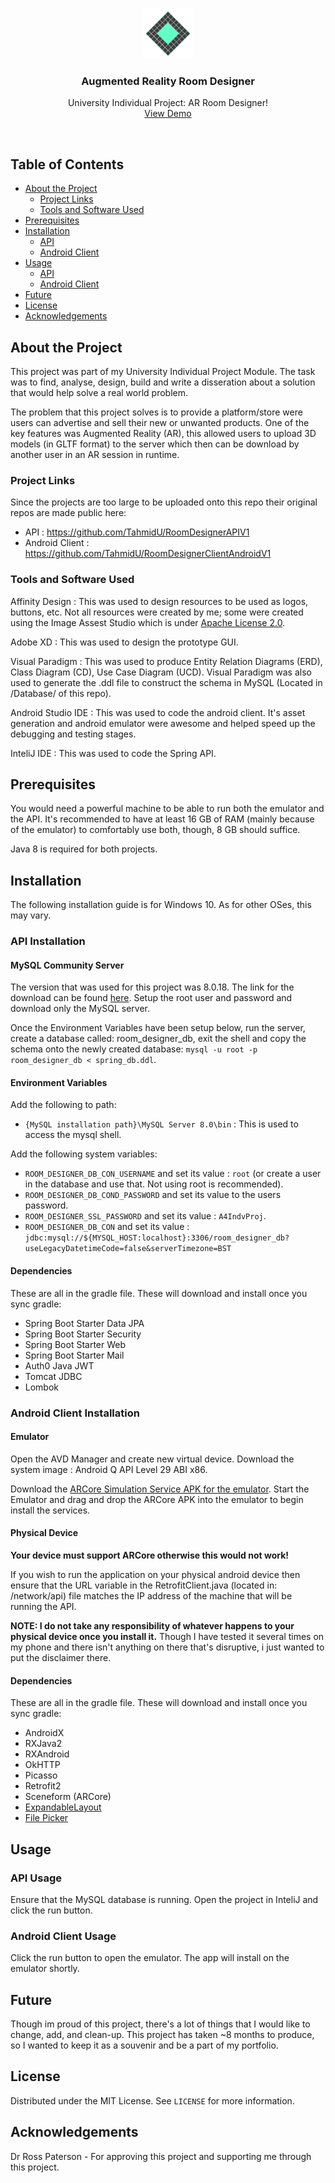 <!-- Project Logo -->
<br />
<p align="center">
  <img src="arrd_logo_git.png" alt="Logo" width="80" height="80">
  <h3 align="center">Augmented Reality Room Designer</h3>

  <p align="center">
    University Individual Project: AR Room Designer!
    <br />
    <a href="https://youtu.be/KvdZaC-7LEk">View Demo</a>
  </p>
</p>
<br>

<!-- Table of Contents -->
## Table of Contents

* [About the Project](#about-the-project)
  * [Project Links](#project-links)
  * [Tools and Software Used](#tools-and-software-used)
* [Prerequisites](#prerequisites)
* [Installation](#installation)
  * [API](#api-installation)
  * [Android Client](#android-client-installation)
* [Usage](#usage)
  * [API](#api-usage)
  * [Android Client](#android-client-usage)
* [Future](#future)
* [License](#license)
* [Acknowledgements](#acknowledgements)

## About the Project

This project was part of my University Individual Project Module. The task was to find, analyse, design, build and write a disseration about a solution that would help solve a real world problem.

The problem that this project solves is to provide a platform/store were users can advertise and sell their new or unwanted products. One of the key features was Augmented Reality (AR), this allowed users to upload 3D models (in GLTF format) to the server which then can be download by another user in an AR session in runtime.

### Project Links

Since the projects are too large to be uploaded onto this repo their original repos are made public here:

- API : https://github.com/TahmidU/RoomDesignerAPIV1
- Android Client : https://github.com/TahmidU/RoomDesignerClientAndroidV1

### Tools and Software Used

Affinity Design : This was used to design resources to be used as logos, buttons, etc. Not all resources were created by me; some were created using the Image Assest Studio which is under <a href="https://www.apache.org/licenses/LICENSE-2.0">Apache License 2.0</a>.

Adobe XD : This was used to design the prototype GUI.

Visual Paradigm : This was used to produce Entity Relation Diagrams (ERD), Class Diagram (CD), Use Case Diagram (UCD). Visual Paradigm was also used to generate the .ddl file to construct the schema in MySQL (Located in /Database/ of this repo).

Android Studio IDE : This was used to code the android client. It's asset generation and android emulator were awesome and helped speed up the debugging and testing stages.

InteliJ IDE : This was used to code the Spring API.

## Prerequisites

You would need a powerful machine to be able to run both the emulator and the API. It's recommended to have at least 16 GB of RAM (mainly because of the emulator) to comfortably use both, though, 8 GB should suffice.

Java 8 is required for both projects.

## Installation

The following installation guide is for Windows 10. As for other OSes, this may vary. 

### API Installation

#### MySQL Community Server

The version that was used for this project was 8.0.18. The link for the download can be found <a href="https://downloads.mysql.com/archives/community/">here</a>. Setup the root user and password and download only the MySQL server.

Once the Environment Variables have been setup below, run the server, create a database called: room_designer_db, exit the shell and copy the schema onto the newly created database: `mysql -u root -p room_designer_db < spring_db.ddl`.

#### Environment Variables

Add the following to path:
- `{MySQL installation path}\MySQL Server 8.0\bin` : This is used to access the mysql shell.

Add the following system variables:
- `ROOM_DESIGNER_DB_CON_USERNAME` and set its value : `root` (or create a user in the database and use that. Not using root is recommended).
- `ROOM_DESIGNER_DB_COND_PASSWORD` and set its value to the users password.
- `ROOM_DESIGNER_SSL_PASSWORD` and set its value : `A4IndvProj`.
- `ROOM_DESIGNER_DB_CON` and set its value : `jdbc:mysql://${MYSQL_HOST:localhost}:3306/room_designer_db?useLegacyDatetimeCode=false&serverTimezone=BST`

#### Dependencies

These are all in the gradle file. These will download and install once you sync gradle:

- Spring Boot Starter Data JPA
- Spring Boot Starter Security
- Spring Boot Starter Web
- Spring Boot Starter Mail
- Auth0 Java JWT
- Tomcat JDBC
- Lombok

### Android Client Installation

#### Emulator

Open the AVD Manager and create new virtual device. Download the system image : Android Q API Level 29 ABI x86.

Download the <a href = "https://github.com/google-ar/arcore-android-sdk/releases">ARCore Simulation Service APK for the emulator</a>. Start the Emulator and drag and drop the ARCore APK into the emulator to begin install the services.

#### Physical Device

**Your device must support ARCore otherwise this would not work!**

If you wish to run the application on your physical android device then ensure that the URL variable in the RetrofitClient.java (located in: /network/api) file matches the IP address of the machine that will be running the API.

**NOTE: I do not take any responsibility of whatever happens to your physical device once you install it.** Though I have tested it several times on my phone and there isn't anything on there that's disruptive, i just wanted to put the disclaimer there.

#### Dependencies

These are all in the gradle file. These will download and install once you sync gradle:

- AndroidX
- RXJava2
- RXAndroid
- OkHTTP
- Picasso
- Retrofit2
- Sceneform (ARCore)
- <a href="https://github.com/cachapa/ExpandableLayout">ExpandableLayout</a>
- <a href="https://github.com/jaiselrahman/FilePicker">File Picker</a>

## Usage

### API Usage
Ensure that the MySQL database is running. Open the project in InteliJ and click the run button.

### Android Client Usage
Click the run button to open the emulator. The app will install on the emulator shortly.

## Future

Though im proud of this project, there's a lot of things that I would like to change, add, and clean-up. This project has taken ~8 months to produce, so I wanted to keep it as a souvenir and be a part of my portfolio.

## License

Distributed under the MIT License. See `LICENSE` for more information.

## Acknowledgements

Dr Ross Paterson - For approving this project and supporting me through this project.
